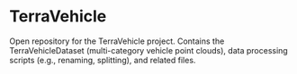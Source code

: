 # TerraVehicle
Open repository for the TerraVehicle project. Contains the TerraVehicleDataset (multi-category vehicle point clouds), data processing scripts (e.g., renaming, splitting), and related files.
